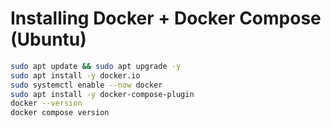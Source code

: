 # Installing Docker + Docker Compose (Ubuntu)

```bash
sudo apt update && sudo apt upgrade -y
sudo apt install -y docker.io
sudo systemctl enable --now docker
sudo apt install -y docker-compose-plugin
docker --version
docker compose version
